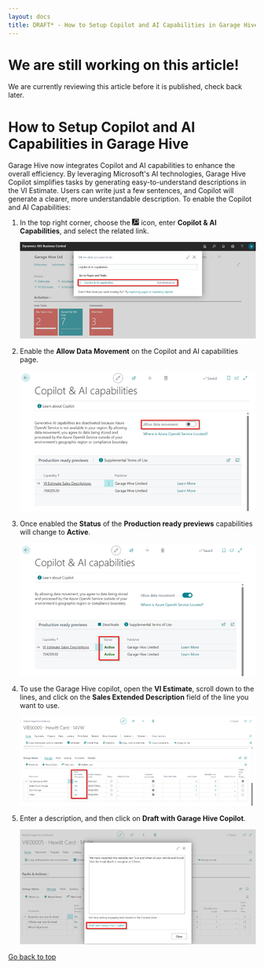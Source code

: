 ```yaml
---
layout: docs
title: DRAFT* - How to Setup Copilot and AI Capabilities in Garage Hive
---
```


<a name="top"></a>

# We are still working on this article!
We are currently reviewing this article before it is published, check back later.

# How to Setup Copilot and AI Capabilities in Garage Hive
Garage Hive now integrates Copilot and AI capabilities to enhance the overall efficiency. By leveraging Microsoft's AI technologies, Garage Hive Copilot simplifies tasks by generating easy-to-understand descriptions in the VI Estimate. Users can write just a few sentences, and Copilot will generate a clearer, more understandable description. To enable the Copilot and AI Capabilities:
1. In the top right corner, choose the ![](media/search_icon.png) icon, enter **Copilot & AI Capabilities**, and select the related link.

   ![](media/garagehive-copilot1.png)

2. Enable the **Allow Data Movement** on the Copilot and AI capabilities page.

   ![](media/garagehive-copilot2.png)

3. Once enabled the **Status** of the **Production ready previews** capabilities will change to **Active**.

   ![](media/garagehive-copilot3.png)

4. To use the Garage Hive copilot, open the **VI Estimate**, scroll down to the lines, and click on the **Sales Extended Description** field of the line you want to use.

   ![](media/garagehive-copilot4.png)

5. Enter a description, and then click on **Draft with Garage Hive Copilot**.

   ![](media/garagehive-copilot5.png)


[Go back to top](#top)